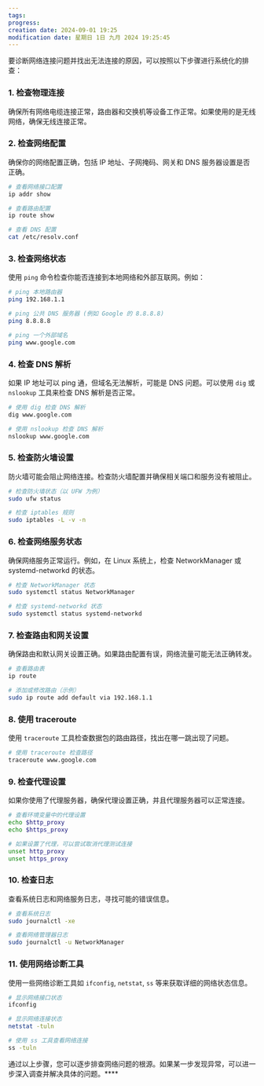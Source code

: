```yaml
---
tags: 
progress: 
creation date: 2024-09-01 19:25
modification date: 星期日 1日 九月 2024 19:25:45
---
```

要诊断网络连接问题并找出无法连接的原因，可以按照以下步骤进行系统化的排查：

### 1. **检查物理连接**
确保所有网络电缆连接正常，路由器和交换机等设备工作正常。如果使用的是无线网络，确保无线连接正常。

### 2. **检查网络配置**
确保你的网络配置正确，包括 IP 地址、子网掩码、网关和 DNS 服务器设置是否正确。

```bash
# 查看网络接口配置
ip addr show

# 查看路由配置
ip route show

# 查看 DNS 配置
cat /etc/resolv.conf
```

### 3. **检查网络状态**
使用 `ping` 命令检查你能否连接到本地网络和外部互联网。例如：

```bash
# ping 本地路由器
ping 192.168.1.1

# ping 公共 DNS 服务器 (例如 Google 的 8.8.8.8)
ping 8.8.8.8

# ping 一个外部域名
ping www.google.com
```

### 4. **检查 DNS 解析**
如果 IP 地址可以 ping 通，但域名无法解析，可能是 DNS 问题。可以使用 `dig` 或 `nslookup` 工具来检查 DNS 解析是否正常。

```bash
# 使用 dig 检查 DNS 解析
dig www.google.com

# 使用 nslookup 检查 DNS 解析
nslookup www.google.com
```

### 5. **检查防火墙设置**
防火墙可能会阻止网络连接。检查防火墙配置并确保相关端口和服务没有被阻止。

```bash
# 检查防火墙状态（以 UFW 为例）
sudo ufw status

# 检查 iptables 规则
sudo iptables -L -v -n
```

### 6. **检查网络服务状态**
确保网络服务正常运行。例如，在 Linux 系统上，检查 NetworkManager 或 systemd-networkd 的状态。

```bash
# 检查 NetworkManager 状态
sudo systemctl status NetworkManager

# 检查 systemd-networkd 状态
sudo systemctl status systemd-networkd
```

### 7. **检查路由和网关设置**
确保路由和默认网关设置正确。如果路由配置有误，网络流量可能无法正确转发。

```bash
# 查看路由表
ip route

# 添加或修改路由（示例）
sudo ip route add default via 192.168.1.1
```

### 8. **使用 traceroute**
使用 `traceroute` 工具检查数据包的路由路径，找出在哪一跳出现了问题。

```bash
# 使用 traceroute 检查路径
traceroute www.google.com
```

### 9. **检查代理设置**
如果你使用了代理服务器，确保代理设置正确，并且代理服务器可以正常连接。

```bash
# 查看环境变量中的代理设置
echo $http_proxy
echo $https_proxy

# 如果设置了代理，可以尝试取消代理测试连接
unset http_proxy
unset https_proxy
```

### 10. **检查日志**
查看系统日志和网络服务日志，寻找可能的错误信息。

```bash
# 查看系统日志
sudo journalctl -xe

# 查看网络管理器日志
sudo journalctl -u NetworkManager
```

### 11. **使用网络诊断工具**
使用一些网络诊断工具如 `ifconfig`, `netstat`, `ss` 等来获取详细的网络状态信息。

```bash
# 显示网络接口状态
ifconfig

# 显示网络连接状态
netstat -tuln

# 使用 ss 工具查看网络连接
ss -tuln
```

通过以上步骤，您可以逐步排查网络问题的根源。如果某一步发现异常，可以进一步深入调查并解决具体的问题。****